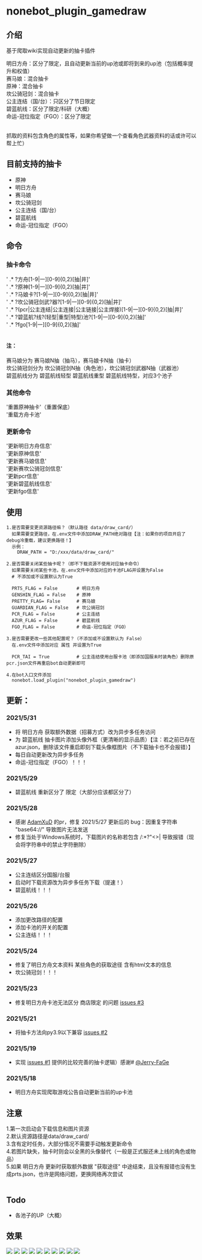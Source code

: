 # nonebot_plugin_gamedraw

## 介绍
基于爬取wiki实现自动更新的抽卡插件

  明日方舟：区分了限定，且自动更新当前的up池或即将到来的up池（包括概率提升和权值）  
  赛马娘：混合抽卡  
  原神：混合抽卡  
  坎公骑冠剑：混合抽卡  
  公主连结（国/台）：只区分了节日限定  
  碧蓝航线：区分了限定/科研（大概）  
  命运-冠位指定（FGO）：区分了限定  
<br>

抓取的资料包含角色的属性等，如果你希望做一个查看角色武器资料的话或许可以帮上忙）

## 目前支持的抽卡
* 原神
* 明日方舟
* 赛马娘
* 坎公骑冠剑
* 公主连结（国/台）
* 碧蓝航线
* 命运-冠位指定（FGO）

## 命令
### 抽卡命令
'   .* ?方舟[1-9|一][0-9]{0,2}[抽|井]'    
'   .* ?原神[1-9|一][0-9]{0,2}[抽|井]'    
'   .* ?马娘卡?[1-9|一][0-9]{0,2}[抽|井]'    
'   .* ?坎公骑冠剑武?器?[1-9|一][0-9]{0,2}[抽|井]'  
'   .* ?(pcr|公主连结|公主连接|公主链接|公主焊接)[1-9|一][0-9]{0,2}[抽|井]'  
'   .* ?碧蓝航?线?(轻型|重型|特型)池?[1-9|一][0-9]{0,2}[抽]'  
'   .* ?fgo[1-9|一][0-9]{0,2}[抽]'  
<br>

#### 注：
赛马娘分为 赛马娘N抽（抽马），赛马娘卡N抽（抽卡）  
坎公骑冠剑分为 坎公骑冠剑N抽（角色池），坎公骑冠剑武器N抽（武器池）  
碧蓝航线分为 碧蓝航线轻型 碧蓝航线重型 碧蓝航线特型，对应3个池子  

### 其他命令
'重置原神抽卡'（重置保底）  
'重载方舟卡池'  

### 更新命令
'更新明日方舟信息'  
'更新原神信息'  
'更新赛马娘信息'  
'更新赛坎公骑冠剑信息'  
'更新pcr信息'  
'更新碧蓝航线信息'  
'更新fgo信息'  

## 使用
  ```
  1.是否需要变更资源路径嘛？（默认路径 data/draw_card/）
    如果需要变更路径，在.env文件中添加DRAW_PATH绝对路径【注：如果你的项目开启了debug冷重载，建议更换路径！】
    示例：
      DRAW_PATH = "D:/xxx/data/draw_card/"
   
  2.是否需要关闭某些抽卡呢？（即不下载资源不使用对应抽卡命令）
    如果需要关闭某些卡池，在.env文件中添加对应的卡池FLAG并设置为False
    # 不添加或不设置默认为True
    
    PRTS_FLAG = False       # 明日方舟
    GENSHIN_FLAG = False    # 原神
    PRETTY_FLAG= False      # 赛马娘
    GUARDIAN_FLAG = False   # 坎公骑冠剑
    PCR_FLAG = False        # 公主连结
    AZUR_FLAG = False       # 碧蓝航线
    FGO_FLAG = False        # 命运-冠位指定（FGO）
  
  3.是否需要更改一些其他配置呢？（不添加或不设置默认为 False）
    在.env文件中添加对应 属性 并设置为True
    
    PCR_TAI = True          # 公主连结使用台服卡池（即添加国服未时装角色）删除原pcr.json文件再重启bot自动更新即可
    
  4.在bot入口文件添加
    nonebot.load_plugin("nonebot_plugin_gamedraw")
  ```
    
## 更新：
### 2021/5/31
  * 将 明日方舟 获取额外数据（招募方式）改为异步多任务访问
  * 为 碧蓝航线 抽卡图片添加头像外框（更清晰的显示品质）【注：若之前已存在azur.json，删除该文件重启即刻下载头像框图片（不下载抽卡也不会报错）】   
  * 每日自动更新改为异步多任务
  * 命运-冠位指定（FGO）！！！
### 2021/5/29
  * 碧蓝航线 重新区分了 限定（大部分应该都区分了）
### 2021/5/28
  * 感谢 [AdamXuD](https://github.com/AdamXuD) 的pr，修复 2021/5/27 更新后的 bug：因重复字符串 "base64://" 导致图片无法发送
  * 修复当处于Windows系统时，下载图片的名称若包含 \/:*?"<>| 导致报错（现会将字符串中的禁止字符删除）
### 2021/5/27
  * 公主连结区分国服/台服
  * 启动时下载资源改为异步多任务下载（提速！）
  * 碧蓝航线！！！
### 2021/5/26
  * 添加更改路径的配置
  * 添加卡池的开关的配置
  * 公主连结！！！
### 2021/5/24
  * 修复了明日方舟文本资料 某些角色的获取途径 含有html文本的信息
  * 坎公骑冠剑！！！
### 2021/5/23
  * 修复明日方舟卡池无法区分 商店限定 的问题 [issues #3](https://github.com/HibiKier/nonebot_plugin_gamedraw/issues/3)
### 2021/5/21
  * 将抽卡方法向py3.9以下兼容 [issues #2](https://github.com/HibiKier/nonebot_plugin_gamedraw/issues/2)
### 2021/5/19
  * 实现 [issues #1](https://github.com/HibiKier/nonebot_plugin_gamedraw/issues/1) 提供的比较完善的抽卡逻辑）感谢# [@Jerry-FaGe](https://github.com/Jerry-FaGe)
### 2021/5/18
  * 明日方舟实现爬取游戏公告自动更新当前的up卡池
  

## 注意
1.第一次启动会下载信息和图片资源<br>
2.默认资源路径是data/draw_card/  <br>
3.含有定时任务，大部分情况不需要手动触发更新命令<br>
4.若图片缺失，抽卡时则会以全黑的头像替代（一般是正式服还未上线的角色或物品）<br>
5.如果 明日方舟 更新时获取额外数据 "获取途径" 中途结束，且没有报错也没有生成prts.json，也许是网络问题，更换网络再次尝试<br>
<br>

## Todo

  * 各池子的UP（大概）

## 效果
![](https://github.com/HibiKier/nonebot_plugin_gamedraw/blob/main/docs/0.png)
![](https://raw.githubusercontent.com/HibiKier/nonebot_plugin_gamedraw/main/docs/CM85%40%5B6TG%25%25SEZ5%24T%7DH5A73.png)
![](https://github.com/HibiKier/nonebot_plugin_gamedraw/blob/main/docs/1.png)
![](https://github.com/HibiKier/nonebot_plugin_gamedraw/blob/main/docs/2.png)
![](https://github.com/HibiKier/nonebot_plugin_gamedraw/blob/main/docs/3.png)
![](https://github.com/HibiKier/nonebot_plugin_gamedraw/blob/main/docs/5.png)
![](https://github.com/HibiKier/nonebot_plugin_gamedraw/blob/main/docs/6.png)
![](https://github.com/HibiKier/nonebot_plugin_gamedraw/blob/main/docs/prc.png)
![](https://github.com/HibiKier/nonebot_plugin_gamedraw/blob/main/docs/azur.png)
![](https://github.com/HibiKier/nonebot_plugin_gamedraw/blob/main/docs/fgo.png)

